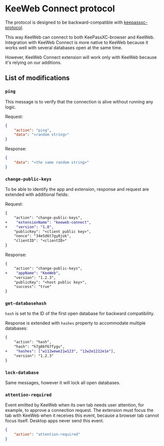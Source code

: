 # KeeWeb Connect protocol

The protocol is designed to be backward-compatible with [keepassxc-protocol](https://github.com/keepassxreboot/keepassxc-browser/blob/develop/keepassxc-protocol.md).

This way KeeWeb can connect to both KeePassXC-browser and KeeWeb.
Integration with KeeWeb Connect is more native to KeeWeb
because it works well with several databases open at the same time.

However, KeeWeb Connect extension will work only with KeeWeb
because it's relying on our additions.

## List of modifications

### `ping`

This message is to verify that the connection is alive without running any logic.

Request:
```json
{
    "action": "ping",
    "data": "<random string>"
}
```

Response:
```json
{
    "data": "<the same random string>"
}
```

### `change-public-keys`

To be able to identify the app and extension, response and request are extended with additional fields:

Request:
```diff
{
    "action": "change-public-keys",
+    "extensionName": "keeweb-connect",
+    "version": "1.0",
    "publicKey": "<client public key>",
    "nonce": "34e5d6t7gy8jok",
    "clientID": "<clientID>"
}
```

Response:
```diff
{
    "action": "change-public-keys",
+    "appName": "KeeWeb",
    "version": "1.2.3",
    "publicKey": "<host public key>",
    "success": "true"
}
```

### `get-databasehash`

`hash` is set to the ID of the first open database for backward compatibility.

Response is extended with `hashes` property to accommodate multiple databases:
```diff
{
    "action": "hash",
    "hash": "h7g86f67fygu",
+    "hashes": ["w112wewe21w123", "12w2e1212e1e"],
    "version": "1.2.3"
}
```

### `lock-database`

Same messages, however it will lock all open databases.

### `attention-required`

Event emitted by KeeWeb when its own tab needs user attention, for example, to approve a connection request.
The extension must focus the tab with KeeWeb when it receives this event, because a browser tab cannot focus itself.
Desktop apps never send this event.

```json
{
    "action": "attention-required"
}
```
